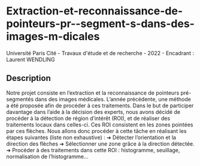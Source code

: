 # Extraction-et-reconnaissance-de-pointeurs-pr--segment-s-dans-des-images-m-dicales
Université Paris Cité - Travaux d'étude et de recherche - 2022 - Encadrant : Laurent WENDLING

## Description 

Notre projet consiste en l’extraction et la reconnaissance de pointeurs pré-segmentés dans des images médicales. L’année précédente, une méthode a été proposée afin de procéder à ces traitements. Dans le but de participer davantage dans l’aide à la décision des experts, nous avons décidé de procéder à la détection de région d’intérêt (ROI), et de réaliser des traitements locaux dans celles-ci. Ces ROI consistent en les zones pointées par ces flèches. Nous allons donc procéder à cette tâche en réalisant les étapes suivantes (liste non exhaustive) :
➔ Détecter l’orientation et la direction des flèches
➔ Sélectionner une zone grâce à la direction détectée.
➔ Procéder à des traitements dans cette ROI : histogramme, seuillage, normalisation de l’histogramme…
